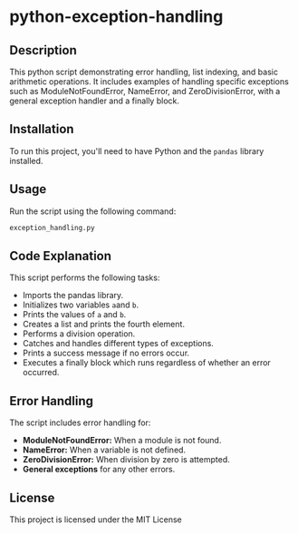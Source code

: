 # python-exception-handling

## Description
This python script demonstrating error handling, list indexing, and basic arithmetic operations. It includes examples of handling specific exceptions such as ModuleNotFoundError, NameError, and ZeroDivisionError, with a general exception handler and a finally block.

## Installation
To run this project, you'll need to have Python and the `pandas` library installed.

## Usage
Run the script using the following command:
```sh
exception_handling.py
```

## Code Explanation
This script performs the following tasks:

- Imports the pandas library.
- Initializes two variables `a`and `b`.
- Prints the values of `a` and `b`.
- Creates a list and prints the fourth element.
- Performs a division operation.
- Catches and handles different types of exceptions.
- Prints a success message if no errors occur.
- Executes a finally block which runs regardless of whether an error occurred.

## Error Handling
The script includes error handling for:

- **ModuleNotFoundError:** When a module is not found.
- **NameError:** When a variable is not defined.
- **ZeroDivisionError:** When division by zero is attempted.
- **General exceptions** for any other errors.

## License
This project is licensed under the MIT License

